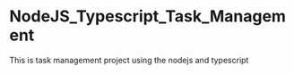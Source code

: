 # NodeJS_Typescript_Task_Management
This is task management project using the nodejs and typescript

